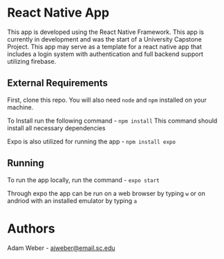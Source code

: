 # React Native App

This app is developed using the React Native Framework.  This app is currently in development and was the start of a University Capstone Project.  This app may serve as a template for a react native app that includes a login system with authentication and full backend support utilizing firebase.

## External Requirements

First, clone this repo.  You will also need `node` and `npm` installed on your machine.

To Install run the following command - `npm install`
This command should install all necessary dependencies

Expo is also utilized for running the app - `npm install expo`


## Running

To run the app locally, run the command - `expo start`

Through expo the app can be run on a web browser by typing `w` or on andriod with an installed emulator by typing `a`

# Authors

Adam Weber - ajweber@email.sc.edu